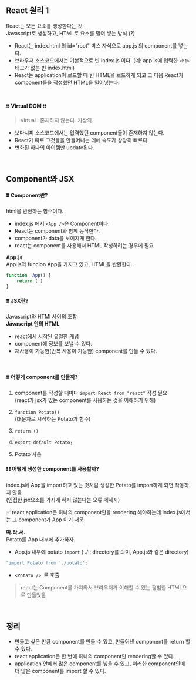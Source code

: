 ## React 원리 1
	
React는 모든 요소를 생성한다는 것  
Javascript로 생성하고, HTML로 요소를 밀어 넣는 방식 (?)

- React는 index.html 의 id="root" 박스 자식으로 app.js 의 component를 넣는다.
- 브라우저 소스코드에서는 기본적으로 빈 index.js 이다. (예: app.js에 입력한 `<h1>` 태그가 없는 빈 index.html)
- React는 application이 로드할 때 빈 HTML을 로드하게 되고 그 다음 React가 component들을 작성했던 HTML을 밀어넣는다.

<br>

❗❗ **Virtual DOM** ❗❗
>virtual : 존재하지 않는다. 가상의.

- 보다시피 소스코드에서는 입력했던 component들이 존재하지 않는다.
- React가 따로 그것들을 만들어내는 데에 속도가 상당히 빠르다.
- 변화된 하나의 아이템만 update된다.

<br>

## Component와 JSX
#### ❗❗ Component란?
html을 반환하는 함수이다.

- index.js 에서 `<App />`은 Component이다.
- React는 component와 함께 동작한다.
- component가 data를 보여지게 한다.
- react는 component를 사용해서 HTML 작성하려는 경우에 필요

**App.js**  
App.js의 funcion App을 가지고 있고, HTML을 반환한다.
```javascript	
function  App() {
	return ( )
}
```
#### ❗❗  JSX란?
 Javascript와 HTMl 사이의 조합  
 **Javascript 안의 HTML**
- react에서 시작된 유일한 개념
- component에 정보를 보낼 수 있다.
-  재사용이 가능한(반복 사용이 가능한) component를 만들 수 있다.

<br>

#### ❗❗ 어떻게 component를 만들까?
1. component를 작성할 때마다 ```import React from "react"``` 작성 필요  
(react가 jsx가 있는 component를 사용하는 것을 이해하기 위해)

3. `function Potato() `  
(대문자로 시작하는 Potato가 함수)

4. `return ()`
5. `export default Potato;`
6. Potato 사용

#### ❗ ❗  어떻게 생성한 component를 사용할까?
index.js에 App을 import하고 있는 것처럼 생성한 Potato를 import하게 되면 작동하지 않음  
(인접한 jsx요소를 가지게 하지 않는다는 오류 메세지)    

✅ react application은 하나의 component만을 rendering 해야하는데 index.js에서는 그 component가 App 이기 때문  

**따.라.서.**  
Potato를 App 내부에 추가하자.
- App.js 내부에 potato `import`
( ./ : directory를 의미, App.js와 같은 directory)
 ```javascript
 "import Potato from './potato';
 ```
 - `<Potato /> `로 호출
 
>react는 Component를 가져와서 브라우저가 이해할 수 있는 평범한 HTML으로 만들었음

<br>

## 정리

- 만들고 싶은 만큼 component를 만들 수 있고, 만들어낸 component를 return 할 수 있다.
- react application은 한 번에 하나의 component만 rendering할 수 있다.
- application 안에서 많은 component를 넣을 수 있고, 이러한 component안에 더 많은 component를 import 할 수 있다.